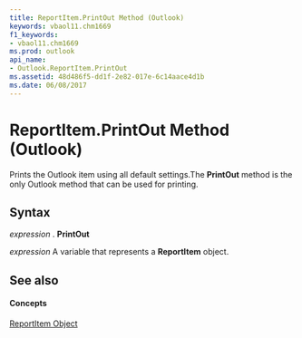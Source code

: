 ```yaml
---
title: ReportItem.PrintOut Method (Outlook)
keywords: vbaol11.chm1669
f1_keywords:
- vbaol11.chm1669
ms.prod: outlook
api_name:
- Outlook.ReportItem.PrintOut
ms.assetid: 48d486f5-dd1f-2e82-017e-6c14aace4d1b
ms.date: 06/08/2017
---
```



# ReportItem.PrintOut Method (Outlook)

Prints the Outlook item using all default settings.The  **PrintOut** method is the only Outlook method that can be used for printing.


## Syntax

 _expression_ . **PrintOut**

 _expression_ A variable that represents a **ReportItem** object.


## See also


#### Concepts


[ReportItem Object](Outlook.ReportItem.md)

